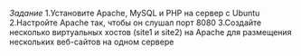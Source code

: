 *Задание*
1.Установите Apache, MySQL и PHP на сервер с Ubuntu
2.Настройте Apache так, чтобы он слушал порт 8080
3.Создайте несколько виртуальных хостов (site1 и site2) на Apache для размещения нескольких веб-сайтов на одном сервере
